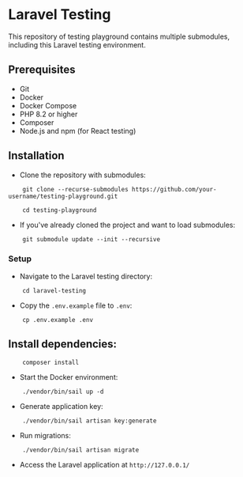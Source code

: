 # Laravel Testing

This repository of testing playground contains multiple submodules, including this Laravel testing environment.

## Prerequisites

- Git
- Docker
- Docker Compose
- PHP 8.2 or higher
- Composer
- Node.js and npm (for React testing)

## Installation

- Clone the repository with submodules:
```
    git clone --recurse-submodules https://github.com/your-username/testing-playground.git

    cd testing-playground
```

- If you've already cloned the project and want to load submodules:
```
    git submodule update --init --recursive
```

### Setup

- Navigate to the Laravel testing directory:
```
    cd laravel-testing
```
- Copy the `.env.example` file to `.env`:
```
    cp .env.example .env
```
## Install dependencies:
```
    composer install
```
- Start the Docker environment:
```
    ./vendor/bin/sail up -d
```
- Generate application key:
```
    ./vendor/bin/sail artisan key:generate
```
- Run migrations:
```
    ./vendor/bin/sail artisan migrate
```
- Access the Laravel application at `http://127.0.0.1/`